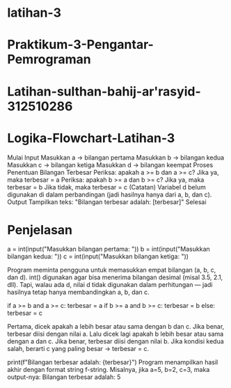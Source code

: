 # latihan-3

# Praktikum-3-Pengantar-Pemrograman
# Latihan-sulthan-bahij-ar'rasyid-312510286

# Logika-Flowchart-Latihan-3

Mulai
Input
Masukkan a → bilangan pertama
Masukkan b → bilangan kedua
Masukkan c → bilangan ketiga
Masukkan d → bilangan keempat
Proses Penentuan Bilangan Terbesar
Periksa: apakah a >= b dan a >= c?
Jika ya, maka terbesar = a
Periksa: apakah b >= a dan b >= c?
Jika ya, maka terbesar = b
Jika tidak, maka terbesar = c
(Catatan)
Variabel d belum digunakan di dalam perbandingan (jadi hasilnya hanya dari a, b, dan c).
Output
Tampilkan teks: "Bilangan terbesar adalah: [terbesar]"
Selesai

# Penjelasan

a = int(input("Masukkan bilangan pertama: "))
b = int(input("Masukkan bilangan kedua: "))
c = int(input("Masukkan bilangan ketiga: "))

Program meminta pengguna untuk memasukkan empat bilangan (a, b, c, dan d).
int() digunakan agar bisa menerima bilangan desimal (misal 3.5, 2.1, dll).
Tapi, walau ada d, nilai d tidak digunakan dalam perhitungan — jadi hasilnya tetap hanya membandingkan a, b, dan c.

if a >= b and a >= c:
    terbesar = a
if b >= a and b >= c:
    terbesar = b
else:
    terbesar = c

Pertama, dicek apakah a lebih besar atau sama dengan b dan c.
Jika benar, terbesar diisi dengan nilai a.
Lalu dicek lagi apakah b lebih besar atau sama dengan a dan c.
Jika benar, terbesar diisi dengan nilai b.
Jika kondisi kedua salah, berarti c yang paling besar → terbesar = c.


print(f"Bilangan terbesar adalah: {terbesar}")
Program menampilkan hasil akhir dengan format string f-string.
Misalnya, jika a=5, b=2, c=3, maka output-nya:
Bilangan terbesar adalah: 5
